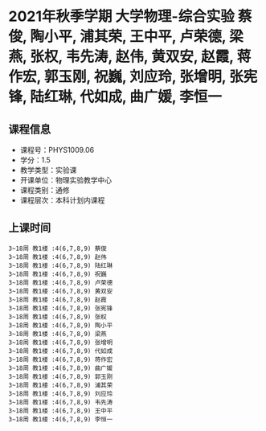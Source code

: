 # 2021年秋季学期 大学物理-综合实验 蔡俊, 陶小平, 浦其荣, 王中平, 卢荣德, 梁燕, 张权, 韦先涛, 赵伟, 黄双安, 赵霞, 蒋作宏, 郭玉刚, 祝巍, 刘应玲, 张增明, 张宪锋, 陆红琳, 代如成, 曲广媛, 李恒一






## 课程信息

- 课程号：PHYS1009.06
- 学分：1.5
- 教学类型：实验课
- 开课单位：物理实验教学中心
- 课程类别：通修
- 课程层次：本科计划内课程

## 上课时间

```
3~18周 教1楼 :4(6,7,8,9) 蔡俊
3~18周 教1楼 :4(6,7,8,9) 赵伟
3~18周 教1楼 :4(6,7,8,9) 陆红琳
3~18周 教1楼 :4(6,7,8,9) 祝巍
3~18周 教1楼 :4(6,7,8,9) 卢荣德
3~18周 教1楼 :4(6,7,8,9) 黄双安
3~18周 教1楼 :4(6,7,8,9) 赵霞
3~18周 教1楼 :4(6,7,8,9) 张宪锋
3~18周 教1楼 :4(6,7,8,9) 张权
3~18周 教1楼 :4(6,7,8,9) 陶小平
3~18周 教1楼 :4(6,7,8,9) 梁燕
3~18周 教1楼 :4(6,7,8,9) 张增明
3~18周 教1楼 :4(6,7,8,9) 代如成
3~18周 教1楼 :4(6,7,8,9) 蒋作宏
3~18周 教1楼 :4(6,7,8,9) 曲广媛
3~18周 教1楼 :4(6,7,8,9) 郭玉刚
3~18周 教1楼 :4(6,7,8,9) 浦其荣
3~18周 教1楼 :4(6,7,8,9) 刘应玲
3~18周 教1楼 :4(6,7,8,9) 韦先涛
3~18周 教1楼 :4(6,7,8,9) 王中平
3~18周 教1楼 :4(6,7,8,9) 李恒一
```


